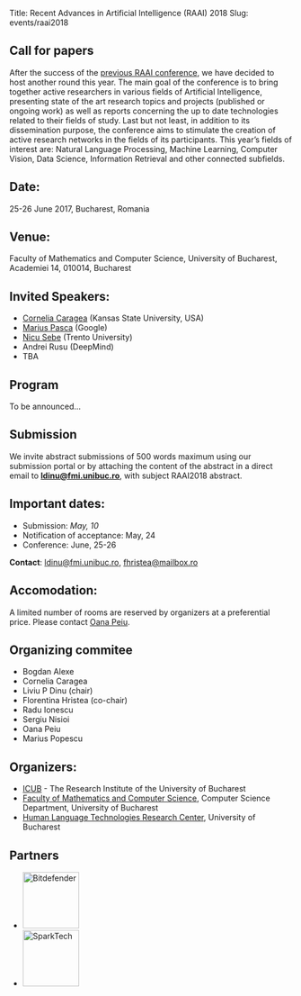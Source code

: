 Title: Recent Advances in Artificial Intelligence (RAAI) 2018
Slug: events/raai2018

## Call for papers
After the success of the [previous RAAI conference](http://unibuc.ro/~conference/raai2017), we have decided to host another round this year. The main goal of the conference is to bring together active researchers in various fields of Artificial Intelligence, presenting state of the art research topics and projects (published or ongoing work) as well as reports concerning the up to date technologies related to their fields of study. Last but not least, in addition to its dissemination purpose, the conference aims to stimulate the creation of active research networks in the fields of its participants. This year’s fields of interest are:  Natural Language Processing, Machine Learning, Computer Vision, Data Science, Information Retrieval and other connected subfields. 


## Date: 
25-26 June 2017, Bucharest, Romania

## Venue:
Faculty of Mathematics and Computer Science, University of Bucharest, Academiei 14, 010014, Bucharest


## Invited Speakers:
- [Cornelia Caragea](http://people.cs.ksu.edu/~ccaragea/) (Kansas State University, USA)
- [Marius Pasca](https://research.google.com/pubs/author107.html) (Google)
- [Nicu Sebe](http://disi.unitn.it/~sebe/) (Trento University)
- Andrei Rusu (DeepMind)
- TBA

## Program
To be announced...

## Submission
We invite abstract submissions of 500 words maximum using our submission portal or by attaching the content of the abstract in a direct email to **ldinu@fmi.unibuc.ro**, with subject RAAI2018 abstract.

## Important dates:

* Submission: *May, 10*
* Notification of acceptance: May, 24
* Conference:  June, 25-26

**Contact**: ldinu@fmi.unibuc.ro, fhristea@mailbox.ro

## Accomodation: 
A limited number of rooms are reserved by organizers at a preferential price. Please contact [Oana Peiu](mailto:oana.peiu@icub.unibuc.ro).

## Organizing commitee

- Bogdan Alexe
- Cornelia Caragea
- Liviu P Dinu (chair)
- Florentina Hristea (co-chair)
- Radu Ionescu
- Sergiu Nisioi
- Oana Peiu
- Marius Popescu


## Organizers:
- [ICUB](http://icub.unibuc.ro/) - The Research Institute of the University of Bucharest
- [Faculty of Mathematics and Computer Science](http://fmi.unibuc.ro), Computer Science Department, University of Bucharest
- [Human Language Technologies Research Center](http://nlp.unibuc.ro/), University of Bucharest

## Partners
- <a href="https://www.bitdefender.ro/"> <img src="/images/logo_bitdef.png" alt="Bitdefender" style="width: 100px;"/></a>
- <a href="https://www.sparktechsoft.com/"> <img src="/images/logo_spark.png" alt="SparkTech" style="width: 100px;"/></a>
